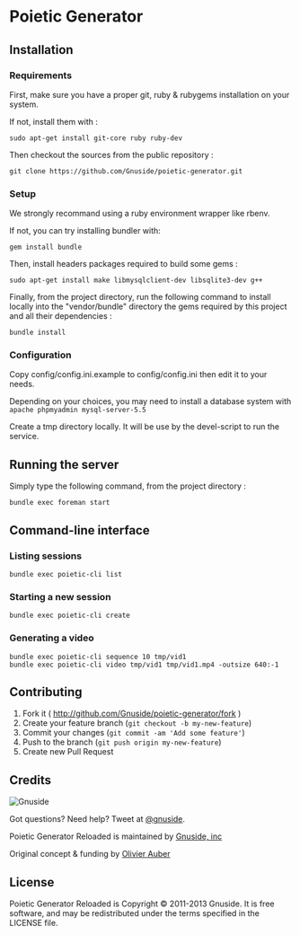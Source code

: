 Poietic Generator
=================

Installation
------------

### Requirements

First, make sure you have a proper git, ruby & rubygems installation on your system.

If not, install them with :

    sudo apt-get install git-core ruby ruby-dev  

Then checkout the sources from the public repository :

    git clone https://github.com/Gnuside/poietic-generator.git


### Setup

We strongly recommand using a ruby environment wrapper like rbenv.

If not, you can try installing bundler with:

    gem install bundle

Then, install  headers packages required to build some gems :

    sudo apt-get install make libmysqlclient-dev libsqlite3-dev g++

Finally, from the project directory, run the following command to install
locally into the "vendor/bundle" directory the gems required by this project
and all their dependencies :

    bundle install


### Configuration

Copy config/config.ini.example to config/config.ini then edit it to your needs.

Depending on your choices, you may need to install a database system with `apache phpmyadmin mysql-server-5.5`

Create a tmp directory locally. It will be use by the devel-script to run the service.


Running the server
------------------

Simply type the following command, from the project directory :

    bundle exec foreman start

Command-line interface
----------------------

### Listing sessions

    bundle exec poietic-cli list

### Starting a new session

    bundle exec poietic-cli create

### Generating a video

    bundle exec poietic-cli sequence 10 tmp/vid1
    bundle exec poietic-cli video tmp/vid1 tmp/vid1.mp4 -outsize 640:-1

Contributing
------------

1. Fork it ( http://github.com/Gnuside/poietic-generator/fork )
2. Create your feature branch (`git checkout -b my-new-feature`)
3. Commit your changes (`git commit -am 'Add some feature'`)
4. Push to the branch (`git push origin my-new-feature`)
5. Create new Pull Request


Credits
-------

![Gnuside](http://www.gnuside.com/wp-content/themes/gnuside-ignition-0.2-1-g0d0a5ed/images/logo-whitebg-128.png)

Got questions? Need help? Tweet at [@gnuside](http://twitter.com/gnuside).

Poietic Generator Reloaded is maintained by [Gnuside, inc](http://gnuside.com)

Original concept & funding by [Olivier Auber](http://twitter.com/OlivierAuber)


License
-------

Poietic Generator Reloaded is Copyright © 2011-2013 Gnuside.
It is free software, and may be redistributed under the terms specified in the LICENSE file.

